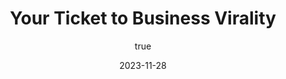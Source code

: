 ---
title: 'Your Ticket to Business Virality'
date: '2023-11-28'
image: "/images/Your Ticket to Business Virality_1701166353630.png"
short: "In the vast landscape of digital marketing, where everyone is vying for attention, one company stands out like a shining star...."
category:
     - Art

# #full details
author:
     name: "Jane Meldrum"
     avatar: "/img/Blog-2"

gallery:
    enabled: 0
    items:
        - image: /images/post1.jpg
          alt: "image"

        - image: /images/post6.jpg
          alt: "image"

        - image: /images/post3.jpg
          alt: "image"

    cols: 3 # 2 or 3

additional:
    enabled: 1
    content: "
       <p>In the vast landscape of digital marketing, where everyone is vying for attention, one company stands out like a shining star &ndash; Marque Berry. If you're dreaming of your business going viral, look no further. Marque Berry isn't just a company; it's your ticket to achieving virality in the business world, and here's why.</p>
      <p>### The Memesmiths at Work</p>
     <p>*1. Crafting Viral Gold:*<br>&nbsp; &nbsp;Marque Berry isn't just in the business of memes; they're the memesmiths, the wizards of crafting viral gold. They understand the alchemy of creating content that doesn't just catch attention but ignites a wildfire of shares, likes, and comments. Your brand doesn't just exist; it becomes a phenomenon.</p>
     <p>*2. Riding the Viral Waves:*<br>&nbsp; &nbsp;Virality isn't a one-time thing; it's a continuous ride on the waves of the internet. Marque Berry knows how to ride these waves with finesse. They keep their fingers on the pulse of digital trends, ensuring your content is not just relevant today but stays ahead of the curve tomorrow.</p>
     <p>### The Collaboration Magic</p>
     <p>*1. Your Brand, Their Canvas:*<br>&nbsp; &nbsp;Marque Berry sees your brand as a canvas, ready to be painted with the colors of virality. Their collaborative approach means they work hand-in-hand with your brand, understanding its essence, and infusing it into memes that resonate with the audience. It's not just about going viral; it's about going viral authentically.</p>
     <p>*2. Flexibility in Collaboration:*<br>&nbsp; &nbsp;Working with Marque Berry isn't a rigid experience; it's a dance of ideas. They understand that every brand is unique, and so is its journey to virality. Whether you're a startup with a bold vision or an established brand looking for a digital makeover, Marque Berry adapts its strategies to suit your needs.</p>
     <p>### The Results Speak Louder</p>
     <p>*1. Metrics Beyond Expectations:*<br>&nbsp; &nbsp;Virality isn't just about likes and shares; it's about measurable success. Marque Berry delivers results that go beyond expectations. Whether it's increased brand visibility, higher engagement, or a surge in followers, their strategies are designed to turn your business metrics into success stories.</p>
     <p>*2. Symbiotic Success:*<br>&nbsp; &nbsp;Marque Berry doesn't just catapult your brand into virality; they create a symbiotic relationship where your success becomes theirs. The more your brand shines, the more Marque Berry's expertise gets recognized. It's a partnership where everyone wins.</p>
     <p>### Why Marque Berry?</p>
     <p>*1. Innovation at Its Core:*<br>&nbsp; &nbsp;Marque Berry isn't afraid to break the mold. They thrive on innovation, ensuring that your brand doesn't just follow trends but sets them. With Marque Berry, you're not just gaining virality; you're stepping into the future of digital marketing.</p>
     <p>*2. Authenticity Matters:*<br>&nbsp; &nbsp;In a world of clickbait and shallow content, Marque Berry believes in the power of authenticity. Their memes aren't just funny; they're genuine, creating a connection that goes beyond the screen. Your business isn't just a product; it's a story, and Marque Berry knows how to tell it.</p>
     <p>So, if you're ready to turn your business into a viral sensation, Marque Berry is the beacon guiding you through the digital wilderness. It's not just a company; it's your partner in the journey to business virality, and with Marque Berry, your brand isn't just another name &ndash; it's the next big thing.</p>"
---
